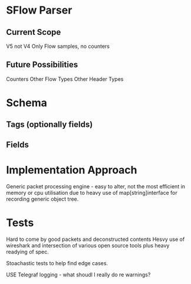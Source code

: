 # SFlow Parser
## Current Scope
V5 not V4
Only Flow samples, no counters
## Future Possibilities
Counters
Other Flow Types
Other Header Types
# Schema
## Tags (optionally fields)
## Fields
# Implementation Approach
Generic packet processing engine - easy to alter, not the most efficient in memory or cpu utilisation due to heavy use of map[string]interface for recording generic object tree.
# Tests
Hard to come by good packets and deconstructed contents
Hesvy use of wireshark and intersection of various open source tools plus heavy readying of spec.

Stoachastic tests to help find edge cases.


USE Telegraf logging - what shoudl I really do re warnings?


